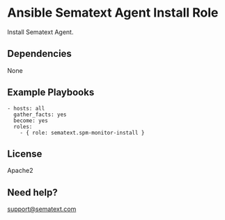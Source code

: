 Ansible Sematext Agent Install Role
=========================================

Install Sematext Agent.

Dependencies
------------
None

Example Playbooks
-------------------------
```
- hosts: all
  gather_facts: yes
  become: yes
  roles:
    - { role: sematext.spm-monitor-install }
```

License
-------

Apache2

Need help?
------------------

support@sematext.com
